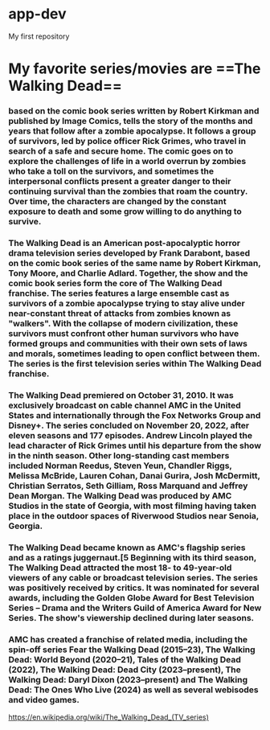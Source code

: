 # app-dev
My first repository
# My favorite series/movies are ==The Walking Dead==

### based on the comic book series written by Robert Kirkman and published by Image Comics, tells the story of the months and years that follow after a zombie apocalypse. It follows a group of survivors, led by police officer Rick Grimes, who travel in search of a safe and secure home. The comic goes on to explore the challenges of life in a world overrun by zombies who take a toll on the survivors, and sometimes the interpersonal conflicts present a greater danger to their continuing survival than the zombies that roam the country. Over time, the characters are changed by the constant exposure to death and some grow willing to do anything to survive.

### The Walking Dead is an American post-apocalyptic horror drama television series developed by Frank Darabont, based on the comic book series of the same name by Robert Kirkman, Tony Moore, and Charlie Adlard. Together, the show and the comic book series form the core of The Walking Dead franchise. The series features a large ensemble cast as survivors of a zombie apocalypse trying to stay alive under near-constant threat of attacks from zombies known as "walkers". With the collapse of modern civilization, these survivors must confront other human survivors who have formed groups and communities with their own sets of laws and morals, sometimes leading to open conflict between them. The series is the first television series within The Walking Dead franchise.

### The Walking Dead premiered on October 31, 2010. It was exclusively broadcast on cable channel AMC in the United States and internationally through the Fox Networks Group and Disney+. The series concluded on November 20, 2022, after eleven seasons and 177 episodes. Andrew Lincoln played the lead character of Rick Grimes until his departure from the show in the ninth season. Other long-standing cast members included Norman Reedus, Steven Yeun, Chandler Riggs, Melissa McBride, Lauren Cohan, Danai Gurira, Josh McDermitt, Christian Serratos, Seth Gilliam, Ross Marquand and Jeffrey Dean Morgan. The Walking Dead was produced by AMC Studios in the state of Georgia, with most filming having taken place in the outdoor spaces of Riverwood Studios near Senoia, Georgia.

### The Walking Dead became known as AMC's flagship series and as a ratings juggernaut.[5 Beginning with its third season, The Walking Dead attracted the most 18- to 49-year-old viewers of any cable or broadcast television series. The series was positively received by critics. It was nominated for several awards, including the Golden Globe Award for Best Television Series – Drama and the Writers Guild of America Award for New Series. The show's viewership declined during later seasons.

### AMC has created a franchise of related media, including the spin-off series Fear the Walking Dead (2015–23), The Walking Dead: World Beyond (2020–21), Tales of the Walking Dead (2022), The Walking Dead: Dead City (2023–present), The Walking Dead: Daryl Dixon (2023–present) and The Walking Dead: The Ones Who Live (2024) as well as several webisodes and video games.

<https://en.wikipedia.org/wiki/The_Walking_Dead_(TV_series)>

